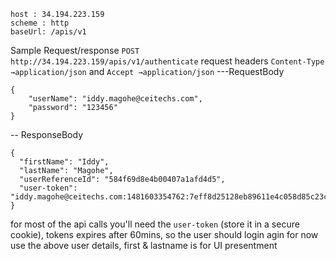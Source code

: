 ```
host : 34.194.223.159
scheme : http
baseUrl: /apis/v1
```
Sample Request/response
`POST http://34.194.223.159/apis/v1/authenticate`
request headers `Content-Type →application/json` and `Accept →application/json`
---RequestBody
```
{
	"userName": "iddy.magohe@ceitechs.com",
	"password": "123456"
}
```
-- ResponseBody 
```
{
  "firstName": "Iddy",
  "lastName": "Magohe",
  "userReferenceId": "584f69d8e4b00407a1afd4d5",
  "user-token": "iddy.magohe@ceitechs.com:1481603354762:7eff8d25128eb89611e4c058d85c23ca"
}
```
for most of the api calls you'll need the `user-token` (store it in a secure cookie), tokens expires after 60mins, so the user should login agin
for now use the above user details, first & lastname is for  UI presentment 
